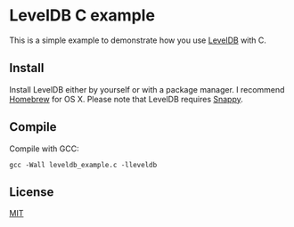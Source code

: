 LevelDB C example
===========================

This is a simple example to demonstrate how you use [LevelDB](http://code.google.com/p/leveldb) with C.


Install
---------------------------

Install LevelDB either by yourself or with a package manager. I recommend [Homebrew](http://mxcl.github.com/homebrew/) for OS X. Please note that LevelDB requires [Snappy](http://code.google.com/p/snappy/).


Compile
---------------------------
Compile with GCC:

    gcc -Wall leveldb_example.c -lleveldb


License
---------------------------
[MIT](http://en.wikipedia.org/wiki/MIT_License)

